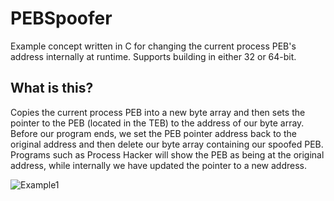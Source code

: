 # PEBSpoofer
Example concept written in C for changing the current process PEB's address internally at runtime. Supports building in either 32 or 64-bit.

## What is this?

Copies the current process PEB into a new byte array and then sets the pointer to the PEB (located in the TEB) to the address of our byte array. Before our program ends, we set the PEB pointer address back to the original address and then delete our byte array containing our spoofed PEB. Programs such as Process Hacker will show the PEB as being at the original address, while internally we have updated the pointer to a new address. 

![Example1](https://github.com/AlSch092/PEBSpoofer/assets/94417808/b99e6235-1bca-430d-86c2-ef86d85ebfef)
